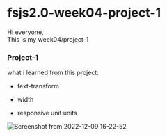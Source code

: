 # fsjs2.0-week04-project-1  

Hi everyone,  
This is my week04/project-1

### Project-1

what i learned from this project:

- text-transform

- width

- responsive unit units  


![Screenshot from 2022-12-09 16-22-52](https://user-images.githubusercontent.com/119164102/214563218-e8abe354-c1fa-4ced-98bb-c339ad08b771.png)
